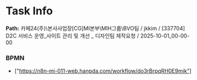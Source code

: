 # Task Info

**Path:** 카페24(주)\본사사업장\[CG]MI본부\MIH그룹\BVO팀 / jkkim / [337704] D2C 서비스 운영_사이트 관리 및 개선 _ 디자인팀 제작요청 / 2025-10-01_00-00-00

### BPMN
- ["https://n8n-mi-011-web.hanpda.com/workflow/do3rBrpqRH0E9mik"]

